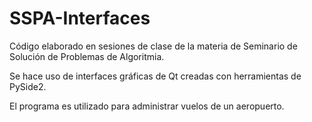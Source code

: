 # SSPA-Interfaces
Código elaborado en sesiones de clase de la materia de Seminario de Solución de Problemas de Algoritmia. 

Se hace uso de interfaces gráficas de Qt creadas con herramientas de PySide2.

El programa es utilizado para administrar vuelos de un aeropuerto.
